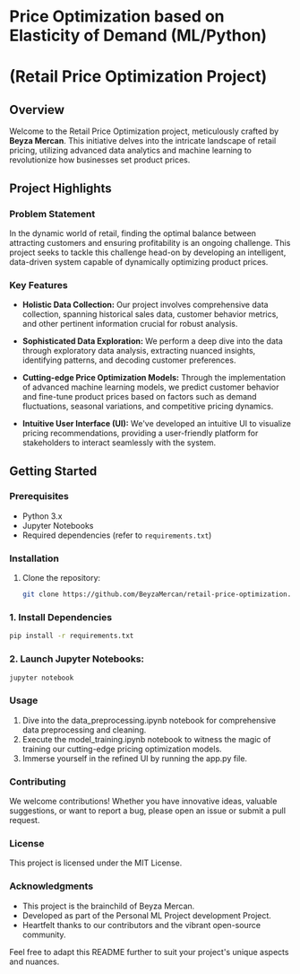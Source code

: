 # Price Optimization based on Elasticity of Demand (ML/Python)

# (Retail Price Optimization Project)

## Overview

Welcome to the Retail Price Optimization project, meticulously crafted by **Beyza Mercan**. This initiative delves into the intricate landscape of retail pricing, utilizing advanced data analytics and machine learning to revolutionize how businesses set product prices.

## Project Highlights

### Problem Statement

In the dynamic world of retail, finding the optimal balance between attracting customers and ensuring profitability is an ongoing challenge. This project seeks to tackle this challenge head-on by developing an intelligent, data-driven system capable of dynamically optimizing product prices.

### Key Features

- **Holistic Data Collection:** Our project involves comprehensive data collection, spanning historical sales data, customer behavior metrics, and other pertinent information crucial for robust analysis.

- **Sophisticated Data Exploration:** We perform a deep dive into the data through exploratory data analysis, extracting nuanced insights, identifying patterns, and decoding customer preferences.

- **Cutting-edge Price Optimization Models:** Through the implementation of advanced machine learning models, we predict customer behavior and fine-tune product prices based on factors such as demand fluctuations, seasonal variations, and competitive pricing dynamics.

- **Intuitive User Interface (UI):** We've developed an intuitive UI to visualize pricing recommendations, providing a user-friendly platform for stakeholders to interact seamlessly with the system.

## Getting Started

### Prerequisites

- Python 3.x
- Jupyter Notebooks
- Required dependencies (refer to `requirements.txt`)

### Installation

1. Clone the repository:

   ```bash
   git clone https://github.com/BeyzaMercan/retail-price-optimization.git

   ```

### 1. Install Dependencies

```bash
pip install -r requirements.txt
```

### 2. Launch Jupyter Notebooks:

```bash
jupyter notebook
```

### Usage

1. Dive into the data_preprocessing.ipynb notebook for comprehensive data preprocessing and cleaning.
2. Execute the model_training.ipynb notebook to witness the magic of training our cutting-edge pricing optimization models.
3. Immerse yourself in the refined UI by running the app.py file.

### Contributing

We welcome contributions! Whether you have innovative ideas, valuable suggestions, or want to report a bug, please open an issue or submit a pull request.

### License

This project is licensed under the MIT License.

### Acknowledgments

- This project is the brainchild of Beyza Mercan.
- Developed as part of the Personal ML Project development Project.
- Heartfelt thanks to our contributors and the vibrant open-source community.

Feel free to adapt this README further to suit your project's unique aspects and nuances.

```

```
